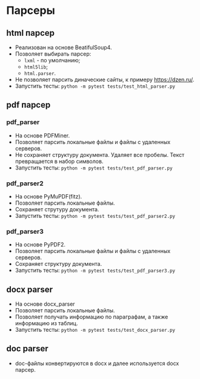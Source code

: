 # Парсеры

## html парсер
- Реализован на основе BeatifulSoup4.
- Позволяет выбирать парсер:
    - `lxml` - по умолчанию;
    - `html5lib`;
    - `html.parser`.
- Не позволяет парсить диначеские сайты, к примеру https://dzen.ru/.
- Запустить тесты: `python -m pytest tests/test_html_parser.py`
## pdf парсер

### pdf_parser
- На основе PDFMiner.
- Позволяет парсить локальные файлы и файлы с удаленных серверов.
- Не сохраняет структуру документа. Удаляет все пробелы. Текст превращается в набор символов.
- Запустить тесты: `python -m pytest tests/test_pdf_parser.py`

### pdf_parser2
- На основе PyMuPDF(fitz).
- Позволяет парсить локальные файлы.
- Сохраняет струтуру документа.
- Запустить тесты: `python -m pytest tests/test_pdf_parser2.py`

### pdf_parser3
- На основе PyPDF2.
- Позволяет парсить локальные файлы и файлы с удаленных серверов.
- Сохраняет структуру документа.
- Запустить тесты: `python -m pytest tests/test_pdf_parser3.py`

## docx parser
- На основе docx_parser
- Позволяет парсить локальные файлы.
- Позволяет получать информацию по параграфам, а также информацию из таблиц.
- Запустить тесты: `python -m pytest tests/test_docx_parser.py`

## doc parser
- doc-файлы конвертируются в docx и далее используется docx парсер.
